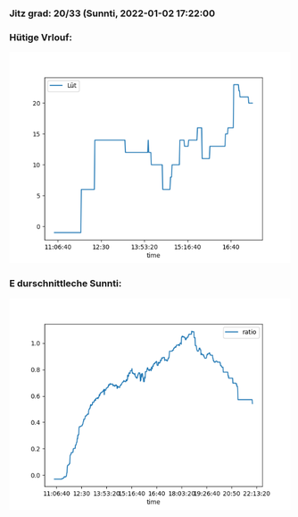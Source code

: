 ### Jitz grad: 20/33 (Sunnti, 2022-01-02 17:22:00

### Hütige Vrlouf:
![Graph](Today.png)

### E durschnittleche Sunnti:
![Graph](Sunnti.png)